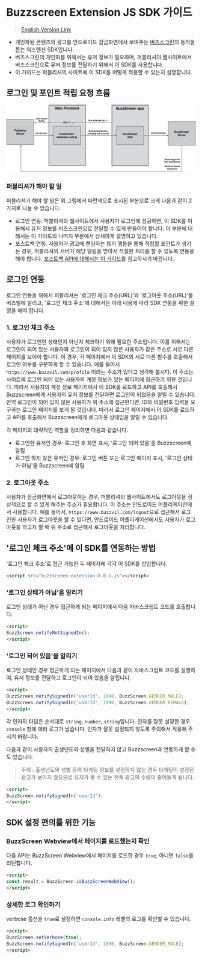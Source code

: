 # Buzzscreen Extension JS SDK 가이드
> [English Version Link](README.md)

* 개인화된 콘텐츠와 광고를 안드로이드 잠금화면에서 보여주는 [버즈스크린](https://github.com/Buzzvil/buzzscreen-sdk-publisher)의 동작을 돕는 익스텐션 SDK입니다.
* 버즈스크린의 개인화를 위해서는 유저 정보가 필요하며, 퍼블리셔의 웹사이트에서 버즈스크린으로 유저 정보를 전달하기 위해서 이 SDK를 사용합니다.
* 이 가이드는 퍼블리셔의 사이트에 이 SDK를 어떻게 적용할 수 있는지 설명합니다.

## 로그인 및 포인트 적립 요청 흐름
![Task Flow](buzzscreen-extension-js-sdk-flow.png)

### 퍼블리셔가 해야 할 일
퍼블리셔가 해야 할 일은 위 그림에서 파란색으로 표시된 부분으로 크게 다음과 같이 2가지로 나눌 수 있습니다.

* 로그인 연동: 퍼블리셔의 웹사이트에서 사용자가 로그인에 성공하면, 이 SDK를 이용해서 유저 정보를 버즈스크린으로 전달할 수 있게 만들어야 합니다. 이 부분에 대해서는 이 가이드의 나머지 부분에서 상세하게 설명하고 있습니다.
* 포스트백 연동: 사용자가 광고에 랜딩하는 등의 행동을 통해 적립할 포인트가 생기는 경우, 퍼블리셔의 서버가 해당 알림을 받아서 적절한 처리를 할 수 있도록 연동을 해야 합니다. [포스트백 API에 대해서는 이 가이드](https://github.com/Buzzvil/buzzscreen-sdk-publisher/blob/master/docs/POSTBACK.md)를 참고하시기 바랍니다.

## 로그인 연동
로그인 연동을 위해서 퍼블리셔는 '로그인 체크 주소(URL)'와 '로그아웃 주소(URL)'를 버즈빌에 알리고, '로그인 체크 주소'에 대해서는 아래 내용에 따라 SDK 연동을 위한 설정을 해야 합니다.

### 1. 로그인 체크 주소

사용자가 로그인한 상태인지 아닌지 체크하기 위해 필요한 주소입니다. 이를 위해서는 로그인이 되어 있는 사용자와 로그인이 되어 있지 않은 사용자가 같은 주소로 서로 다른 페이지를 보아야 합니다. 이 경우, 각 페이지에서 이 SDK의 서로 다른 함수를 호출해서 로그인 여부를 구분하게 할 수 있습니다.
예를 들어서 `https://www.buzzvil.com/profile` 이라는 주소가 있다고 생각해 봅시다. 이 주소는 사이트에 로그인 되어 있는 사용자의 계정 정보가 있는 페이지에 접근하기 위한 것입니다. 따라서 사용자의 계정 정보 페이지에서 이 SDK를 로드하고 API를 호출해서 Buzzscreen에게 사용자의 유저 정보를 전달하면 로그인이 되었음을 알릴 수 있습니다.
만약 로그인이 되어 있지 않은 사용자가 위 주소에 접근한다면, ID와 비밀번호 입력을 요구하는 로그인 페이지를 보게 될 것입니다. 따라서 로그인 페이지에서 이 SDK를 로드하고 API를 호출해서 Buzzscreen에게 로그아웃 상태임을 알릴 수 있습니다.

각 페이지의 대략적인 역할을 정리하면 다음과 같습니다.
* 로그인한 유저인 경우: 로그인 후 화면 표시, '로그인 되어 있음'을 Buzzscreen에 알림
* 로그인 하지 않은 유저인 경우: 로그인 버튼 또는 로그인 페이지 표시, '로그인 상태가 아님'을 Buzzscreen에 알림

### 2. 로그아웃 주소
사용자가 잠금화면에서 로그아웃하는 경우, 퍼블리셔의 웹사이트에서도 로그아웃을 정상적으로 할 수 있게 해주는 주소가 필요합니다. 이 주소는 안드로이드 어플리케이션에서 사용합니다. 예를 들어서, `https://www.buzzvil.com/logout`으로 접근해서 로그인한 사용자가 로그아웃을 할 수 있다면, 안드로이드 어플리케이션에서도 사용자가 로그아웃을 하고자 할 때 위 주소로 접근해서 로그아웃을 처리합니다.

## '로그인 체크 주소'에 이 SDK를 연동하는 방법

'로그인 체크 주소'로 접근 가능한 두 페이지에 각각 이 SDK를 삽입합니다.
```html
<script src="buzzscreen-extension-0.0.1.js"></script>
```

### '로그인 상태가 아님'을 알리기

로그인 상태가 아닌 경우 접근하게 되는 페이지에서 다음 자바스크립트 코드를 호출합니다.
```html
<script>
BuzzScreen.notifyNotSignedIn();
</script>
```

### '로그인 되어 있음'을 알리기

로그인 상태인 경우 접근하게 되는 페이지에서 다음과 같이 자바스크립트 코드를 실행하여, 유저 정보를 전달하고 로그인이 되어 있음을 알립니다.
```html
<script>
BuzzScreen.notifySignedIn('userId', 1990, BuzzScreen.GENDER_MALE);
BuzzScreen.notifySignedIn('userId', 1990, BuzzScreen.GENDER_FEMALE);
</script>
```
각 인자의 타입은 순서대로 `string`, `number`, `string`입니다. 인자를 잘못 설정한 경우 `console` 창에 에러 로그가 남습니다. 인자가 잘못 설정되지 않도록 주의해서 적용해 주시기 바랍니다.

다음과 같이 사용자의 출생년도와 성별을 전달하지 않고 Buzzscreen과 연동하게 할 수도 있습니다.
> 주의 : 출생년도와 성별 등의 타게팅 정보를 설정하지 않는 경우 타게팅이 설정된 광고가 보이지 않으므로 유저가 볼 수 있는 전체 광고의 수량이 줄어들게 됩니다.
```html
<script>
BuzzScreen.notifySignedIn('userId');
</script>
```

## SDK 설정 편의를 위한 기능

### BuzzScreen Webview에서 페이지를 로드했는지 확인
다음 API는 BuzzScreen Webview에서 페이지를 로드한 경우 `true`, 아니면 `false`를 리턴합니다.
```html
<script>
const result = BuzzScreen.isBuzzScreenWebView();
</script>
```

### 상세한 로그 확인하기
verbose 옵션을 `true`로 설정하면 `console.info` 레벨의 로그를 확인할 수 있습니다.
```html
<script>
BuzzScreen.setVerbose(true);
BuzzScreen.notifySignedIn('userId', 1990, BuzzScreen.GENDER_MALE);
</script>
```
